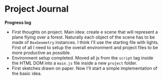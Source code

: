 # Project Journal

**Progress log** 
*  First thoughts on project. Main idea: create e scene that will represent a plane flying over a forest.
Naturally each object of the scene has to be made of `BoxGeometry` instances. 
I think I'll use the starting file with lights.
First of all I need to setup the overall environment and project files to be more productive as possible.
* Environment setup completed. Moved all js from the `script` tag inside the HTML DOM into a `main.js` file inside a new `project` folder.
* First sketches drawn on paper. Now I'll start a simple implementation of the basic idea. 